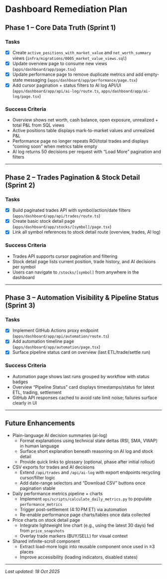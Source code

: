 # Dashboard Remediation Plan

## Phase 1 – Core Data Truth (Sprint 1)

### Tasks
- [x] Create `active_positions_with_market_value` and `net_worth_summary` views (`infra/migrations/0005_market_value_views.sql`)
- [x] Update overview page to consume new views (`apps/dashboard/app/page.tsx`)
- [x] Update performance page to remove duplicate metrics and add empty-state messaging (`apps/dashboard/app/performance/page.tsx`)
- [x] Add cursor pagination + status filters to AI log API/UI (`apps/dashboard/app/api/ai-log/route.ts`, `apps/dashboard/app/ai-log/page.tsx`)

### Success Criteria
- Overview shows net worth, cash balance, open exposure, unrealized + total P&L from SQL views
- Active positions table displays mark-to-market values and unrealized P&L
- Performance page no longer repeats ROI/total trades and displays “coming soon” when metrics table empty
- AI log returns 50 decisions per request with “Load More” pagination and filters

---

## Phase 2 – Trades Pagination & Stock Detail (Sprint 2)

### Tasks
- [x] Build paginated trades API with symbol/action/date filters (`apps/dashboard/app/api/trades/route.ts`)
- [x] Create basic stock detail page (`apps/dashboard/app/stocks/[symbol]/page.tsx`)
- [x] Link all symbol references to stock detail route (overview, trades, AI log)

### Success Criteria
- Trades API supports cursor pagination and filtering
- Stock detail page lists current position, trade history, and AI decisions per symbol
- Users can navigate to `/stocks/[symbol]` from anywhere in the dashboard

---

## Phase 3 – Automation Visibility & Pipeline Status (Sprint 3)

### Tasks
- [x] Implement GitHub Actions proxy endpoint (`apps/dashboard/app/api/automation/route.ts`)
- [x] Add automation timeline page (`apps/dashboard/app/automation/page.tsx`)
- [x] Surface pipeline status card on overview (last ETL/trade/settle run)

### Success Criteria
- Automation page shows last runs grouped by workflow with status badges
- Overview “Pipeline Status” card displays timestamps/status for latest ETL, trading, settlement
- GitHub API responses cached to avoid rate limit noise; failures surface clearly in UI

---

## Future Enhancements
- Plain-language AI decision summaries (ai-log)
  - Format explanations using technical state deltas (RSI, SMA, VWAP) in human language
  - Surface short explanation beneath reasoning on AI log and stock detail
  - Provide quick links to glossary (optional, phase after initial rollout)
- CSV exports for trades and AI decisions
  - Extend `/api/trades` and `/api/ai-log` with export endpoints recycling cursor/filter logic
  - Add date-range selectors and “Download CSV” buttons once pagination stable
- Daily performance metrics pipeline + charts
  - Implement `ops/scripts/calculate_daily_metrics.py` to populate `performance_metrics`
  - Trigger post-settlement (4:10 PM ET) via automation
  - Re-enable performance page charts/tables once data collected
- Price charts on stock detail page
  - Integrate lightweight line chart (e.g., using the latest 30 days) fed from `price_snapshots`
  - Overlay trade markers (BUY/SELL) for visual context
- Shared infinite-scroll component
  - Extract load-more logic into reusable component once used in ≥3 places
  - Improve accessibility (loading indicators, disabled states)

---

_Last updated: 18 Oct 2025_
